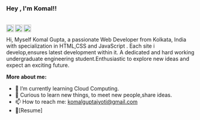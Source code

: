 

### Hey , I'm Komal!!

<br/>


<a href="https://twitter.com/KomalGuptaa?s=08">
<img align="left" alt="Komal Gupta| Twitter" width="20px" src="https://cdn.jsdelivr.net/npm/simple-icons@v3/icons/twitter.svg" />
</a>
<a href="https://www.linkedin.com/in/komal-gupta-104181191">
<img align="left" alt="Sanket's LinkdeIN" width="20px" src="https://cdn.jsdelivr.net/npm/simple-icons@v3/icons/linkedin.svg" />
</a>

<a href="https://www.instagram.com/guptaa__komal/">
<img align="left" alt="Komal's Instagram" width="20px" src="https://cdn.jsdelivr.net/npm/simple-icons@v3/icons/instagram.svg" />
</a>


<br/>

Hi, Myself Komal Gupta, a passionate Web Developer  from Kolkata, India  with specialization in HTML,CSS and JavaScript . Each site i develop,ensures latest development within it.
A dedicated and hard working undergraduate engineering student.Enthusiastic to explore new ideas and expect an exciting future.
             


**More about me:**

- 🌱 I’m currently learning Cloud Computing.
- 💬 Curious to learn new things, to meet new people,share ideas.
- 📫 How to reach me: komalguptajyoti@gmail.com
- 📝[Resume]


